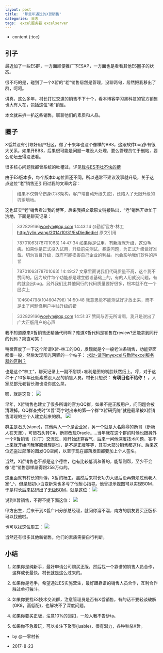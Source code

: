 ```yaml
---
layout: post
title:  "那些年遇过的X哲销售"
categories: 日志
tags:  excel服务器 excelserver
---
```


* content
{:toc}

## 引子
最近加了一些ES群，一方面顺便推广下ESAP，一方面也是看看其他ES圈子的状态。

很不巧的是，碰到了一个X哲的“老”销售居然是管理，没聊两句，居然把我移出了群，呵呵。

讲真，这么多年，村长打过交道的销售不下十个，看本博客学习黑科技的官方销售也大有人在，包括这位“老”销售。

本文就来扒一扒这些销售，聊聊他们的素质和人品。

## 圈子
X哲并没有引导好用户社区，做了十来年也没个像样的BBS，这跟软件bug多有很大关系，如果开BBS，后果很可能是问题一堆没人处理，要么管理员忙于删帖，要么论坛丑得没法看。

很多核心问题我都曾系统的吐槽过，详见[我与ES不吐不快的槽](http://ylin.wang/2014/10/31/EsDiediedie/)

由于ES版本多，每个版本bug位置还不同，所以通常不建议没事就升级，关于这点这位“老”销售还引用过我的文章内容：

> 结果不仅劳命伤身(C/S架构，客户端自动升级失败)，还陷入了无限升级的坑爹境地。

这也证实“老”销售看过我的博客，后来我把文章原文链接贴出，“老”销售开始忙于洗地，下面是聊天记录：

> 332829166<woylyn@qq.com> 14:43:14
> @勤哲官方-林工 http://ylin.wang/2014/10/31/EsDiediedie/ 原文引用

> 78701063(78701063) 14:47:34 
> 如果你是试用，有新版就升级，这没毛病。如果你是正式投入试用，升级前先测试，暴露问题，为正式升级做好准备。切勿盲目升级，既有可能损害自己企业的利益。也会影响我们软件的声誉

> 78701063(78701063) 14:49:27 
> 文章里面说我们代码质量不高，这个我不赞同的。因为软件每个功能都是建立假设基础上的。有的人用就没问题，有的就会出bug。另外我们比其他同行的代码质量要好很多，根本就不在一个层次上

> 104604798(104604798) 14:50:48 
> 我意思能不能测试好才放出来，而不是出了问题怪用户手贱升级的错

> 332829166<woylyn@qq.com> 14:51:37 
> 赞同与否无所谓啊，我只是说出了广大正版用户的心声

我不知道原来X哲销售还精通代码啊？难道X哲代码是销售在review?还能拿到同行的代码？简直可笑！

稍微百度了一下这个所谓X哲-林工的QQ，发现就是个一般老油条销售，功能界面都很一般，然后发现阳光网驿的一个帖子：
[求助-请问myexcel与勤哲excel服务器的区别？](http://bbs.sunwy.org/thread-26642-1-1.html)

也是这个“林工”，聊天记录上一副不耐烦+唯利是图的嘴脸跃然纸上。哼，对于这种干了10多年还低素质没人品的销售人员，村长只想说： **有项目也不给你！** ，人家总部元老智长海也没你这么屌。

嗯，就是这货：
![](/img/rubbish01.jpg)

早年，X哲销售也建立了很多所谓的官方QQ群，如果不是正版用户，问问题会被清理掉，QQ群查找时“X哲”两字时出来的第一个群“X哲研究院”就是最早被X哲销售清理的三个人建立起来的群。
![](/img/tr02.jpg)

群主是石头(stone)，其他两人一个是企业家，另一个就是大名鼎鼎的断哥（断肠人在天涯），可惜石头转C#，断哥改玩Oracle……当年我在这个群的时候也跟另外一个X哲销售（刘丁）交流过，刚开始还算客气，后来一问他深度技术问题，答不上来就开始问我客服经理是谁，是不是正版等等，其实大部分销售都这样。后来这位还盗过部落的图发QQ空间，以至于现在部落发图都要加上个人签名。

当然，X哲销售也不都是这个德性，也有比较低调和善的，能帮则帮，至少不会像“老”销售那样屌得跟258万似的。

这里面就有村长的师傅，X哲的杨工，虽然后来村长功力大涨后没再劳烦过他老人家^_^，但是起初小白变新秀也多亏了他耐心指导。他曾提示视图可以实现BOM，于是村长后来钻研出了[无级BOM](http://ylin.wang/2013/12/11/esap9/)，就是这位：
![](/img/tr03.jpg)

说到X哲销售，不得不提下面这位：
![](/img/tr04.jpg)

甲方出生，后来干到X哲广州分部总经理，就问你溜不溜，南方的朋友要买正版都可以找他啦。

也可以找这位周工：
![](/img/tr05.jpg)

当然还有很多其他新销售，他们的素质需要自行判断。
## 小结
1. 如果你是纯新手，最好申请公司购买正版，然后找一个靠谱的销售人员合作，这样成长最快，村长就是这么过来的。

2. 如果你是老手，希望通过ES实施营生，最好跟靠谱的销售人员合作，互利合作胜过单打独斗。

3. 如果你要找ES技术交流群，注意管理员是否有X哲销售，有的话不要轻谈破解(OK8，高低配)，也解决不了深度问题。

4. 如果你要买正版，注意10%的回扣，一般人我不告诉ta。

5. 如果你不急着玩，可以关注下聚表(juable)，很有潜力，各种秒杀X哲。

* by @一零村长

* 2017-8-23

